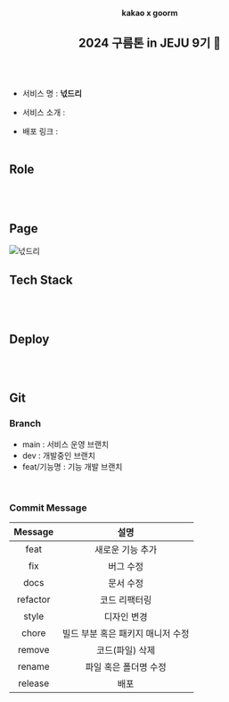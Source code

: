 <div align="center">

**kakao x goorm**

 <h2> 2024 구름톤 in JEJU 9기 🍊</h2>

 <br/>

  <br/>

</div>
  
- 서비스 명 : **넋드리** <br/>

- 서비스 소개 :

- 배포 링크 :
  <br />
  <br />

## Role

<br/>
<br/>

## Page

![넋드리](https://github.com/yomangjin-idle/neokdeuri_front/assets/96197310/954600dd-d588-4903-ac67-0ce553892053)

## Tech Stack

<div align =center>

</div>

<br />
<br />

## Deploy

<br/>
<br/>

## Git

### Branch

- main : 서비스 운영 브랜치
- dev : 개발중인 브랜치
- feat/기능명 : 기능 개발 브랜치

<br/>

### Commit Message

| Message  |               설명                |
| :------: | :-------------------------------: |
|   feat   |         새로운 기능 추가          |
|   fix    |             버그 수정             |
|   docs   |             문서 수정             |
| refactor |           코드 리팩터링           |
|  style   |            디자인 변경            |
|  chore   | 빌드 부분 혹은 패키지 매니저 수정 |
|  remove  |          코드(파일) 삭제          |
|  rename  |       파일 혹은 폴더명 수정       |
| release  |               배포                |
